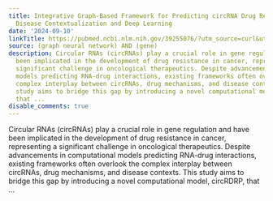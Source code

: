 ```yaml
---
title: Integrative Graph-Based Framework for Predicting circRNA Drug Resistance Using
  Disease Contextualization and Deep Learning
date: '2024-09-10'
linkTitle: https://pubmed.ncbi.nlm.nih.gov/39255076/?utm_source=curl&utm_medium=rss&utm_campaign=pubmed-2&utm_content=1x5bM_TNL8gjogAcnslpo2s2PbDe-61JVM2h9yowOYSiZ7Dkrt&fc=20220919211934&ff=20240911183159&v=2.18.0.post9+e462414
source: (graph neural network) AND (gene)
description: Circular RNAs (circRNAs) play a crucial role in gene regulation and have
  been implicated in the development of drug resistance in cancer, representing a
  significant challenge in oncological therapeutics. Despite advancements in computational
  models predicting RNA-drug interactions, existing frameworks often overlook the
  complex interplay between circRNAs, drug mechanisms, and disease contexts. This
  study aims to bridge this gap by introducing a novel computational model, circRDRP,
  that ...
disable_comments: true
---
```

Circular RNAs (circRNAs) play a crucial role in gene regulation and have been implicated in the development of drug resistance in cancer, representing a significant challenge in oncological therapeutics. Despite advancements in computational models predicting RNA-drug interactions, existing frameworks often overlook the complex interplay between circRNAs, drug mechanisms, and disease contexts. This study aims to bridge this gap by introducing a novel computational model, circRDRP, that ...